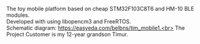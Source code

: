 The toy mobile platform based on cheap STM32F103C8T6 and HM-10 BLE modules.<br>
Developed with using libopencm3 and FreeRTOS.<br>
Schematic diagram: https://easyeda.com/belbns/tim_mobile1.<br>
The Project Customer is my 12-year grandson Timur.
